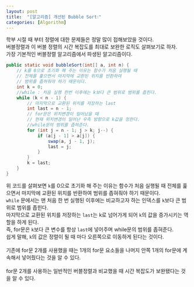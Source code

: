 ```yaml
---
layout: post
title:  "[알고리즘] 개선된 Bubble Sort💧"
categories: [Algorithm]
---
```


학부 시절 때 부터 정렬에 대한 문제들은 정말 많이 접해보았을 것이다.<br/>
버블정렬과 이 버블 정렬의 시간 복잡도를 최대로 보완한 로직도 살펴보기로 하자.<br/>
가장 기본적인 버블정렬 알고리즘에서 파생된 알고리즘이다.<br/>
```java
public static void bubbleSort(int[] a, int n) {
    // k를 0으로 초기화 해 주는 이유는 함수가 처음 실행될 때
    // 전체를 훑으면서 마지막에 교환된 위치를 반환하여
    // 범위를 좁혀줘야 하기 때문이다.
    int k = 0;
    //while : 처음 실행 한번 이후에는 k보다 큰 범위로 범위를 좁힌다.
    while (k < n - 1) {
        // 마지막으로 교환된 위치를 저장하는 last
        int last = n - 1;
        // for문은 위치변경이 일어났을 때 
        // 현재 위치변경이 일어난 우측 방향으로 k값을 정한다.
        //while문의 범위를 좁혀준다.
        for (int j = n - 1; j > k; j--) {
            if (a[j - 1] > a[j]) {
                swap(a, j - 1, j);
                last = j;
            }
        }
        k = last;
    }
}
```
위 코드를 살펴보면 `k`를 0으로 초기화 해 주는 이유는 함수가 처음 실행될 때 전체를 훑으면서 마지막에 교환된 위치를 반환하여 범위를 좁혀줘야 하기 때문이다. <br/>
`while` 문에서는 맨 처음 한 번 실행된 이후에는 비교하고자 하는 인덱스를 `k`보다 큰 범위로 범위를 좁힌다.<br/>
마지막으로 교환된 위치를 저장하는 `last`는 k로 넘어가게 되어 `k`의 값을 증가시키는 역할을 하게 된다.<br/>
즉, for문은 `k`보다 큰 변수를 항상 `last`에 넣어주며 while문의 범위를 좁혀준다.<br/>
쉽게 말해, `k`의 값은 정렬이 될 때 마다 오른쪽으로 이동하게 된다는 것이다.<br/>
<br/>
기존에 for문 2개를 사용했을 때는 1개의 for문 요소들을 나머지 안쪽 1개의 for문에 계속해서 넣어줬다는 것을 알 수 있다.<br/>
<br/>
for문 2개를 사용하는 일반적인 버블정렬과 비교했을 때 시간 복잡도가 보완됐다는 것을 알 수 있다.<br/>